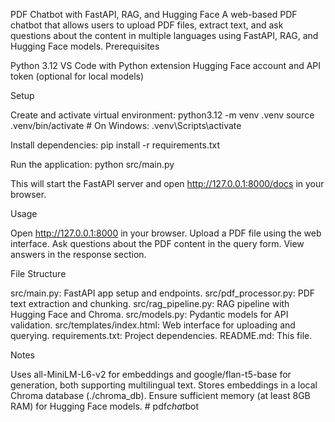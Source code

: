 PDF Chatbot with FastAPI, RAG, and Hugging Face
A web-based PDF chatbot that allows users to upload PDF files, extract text, and ask questions about the content in multiple languages using FastAPI, RAG, and Hugging Face models.
Prerequisites

Python 3.12
VS Code with Python extension
Hugging Face account and API token (optional for local models)

Setup

Create and activate virtual environment:
python3.12 -m venv .venv
source .venv/bin/activate  # On Windows: .venv\Scripts\activate


Install dependencies:
pip install -r requirements.txt


Run the application:
python src/main.py

This will start the FastAPI server and open http://127.0.0.1:8000/docs in your browser.


Usage

Open http://127.0.0.1:8000 in your browser.
Upload a PDF file using the web interface.
Ask questions about the PDF content in the query form.
View answers in the response section.

File Structure

src/main.py: FastAPI app setup and endpoints.
src/pdf_processor.py: PDF text extraction and chunking.
src/rag_pipeline.py: RAG pipeline with Hugging Face and Chroma.
src/models.py: Pydantic models for API validation.
src/templates/index.html: Web interface for uploading and querying.
requirements.txt: Project dependencies.
README.md: This file.

Notes

Uses all-MiniLM-L6-v2 for embeddings and google/flan-t5-base for generation, both supporting multilingual text.
Stores embeddings in a local Chroma database (./chroma_db).
Ensure sufficient memory (at least 8GB RAM) for Hugging Face models.
#   p d f _ c h a t _ b o t  
 